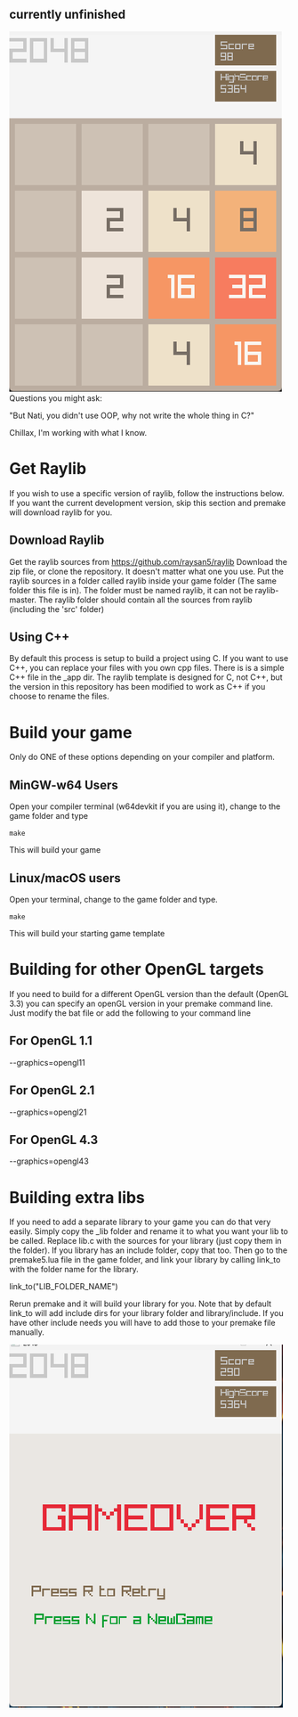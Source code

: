 ## currently unfinished

![screenshot](./build/screenshots/Screenshot1.png)
Questions you might ask:

"But Nati, you didn't use OOP, why not write the whole thing in C?"

Chillax, I'm working with what I know.

# Get Raylib

If you wish to use a specific version of raylib, follow the instructions below. If you want the current development version, skip this section and premake will download raylib for you.

## Download Raylib

Get the raylib sources from
https://github.com/raysan5/raylib
Download the zip file, or clone the repository. It doesn't matter what one you use.
Put the raylib sources in a folder called raylib inside your game folder (The same folder this file is in). The folder must be named raylib, it can not be raylib-master. The raylib folder should contain all the sources from raylib (including the 'src' folder)

## Using C++

By default this process is setup to build a project using C. If you want to use C++, you can replace your files with you own cpp files. There is is a simple C++ file in the \_app dir. The raylib template is designed for C, not C++, but the version in this repository has been modified to work as C++ if you choose to rename the files.

# Build your game

Only do ONE of these options depending on your compiler and platform.

## MinGW-w64 Users

Open your compiler terminal (w64devkit if you are using it), change to the game folder and type

    make

This will build your game

## Linux/macOS users

Open your terminal, change to the game folder and type.

    make

This will build your starting game template

# Building for other OpenGL targets

If you need to build for a different OpenGL version than the default (OpenGL 3.3) you can specify an openGL version in your premake command line. Just modify the bat file or add the following to your command line

## For OpenGL 1.1

--graphics=opengl11

## For OpenGL 2.1

--graphics=opengl21

## For OpenGL 4.3

--graphics=opengl43

# Building extra libs

If you need to add a separate library to your game you can do that very easily.
Simply copy the \_lib folder and rename it to what you want your lib to be called.
Replace lib.c with the sources for your library (just copy them in the folder).
If you library has an include folder, copy that too.
Then go to the premake5.lua file in the game folder, and link your library by calling link_to with the folder name for the library.

link_to("LIB_FOLDER_NAME")

Rerun premake and it will build your library for you.
Note that by default link_to will add include dirs for your library folder and library/include. If you have other include needs you will have to add those to your premake file manually.

![retry](./build/screenshots/Screenshot2.png)
